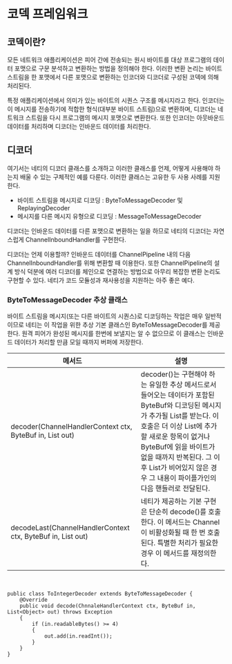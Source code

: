 # 코덱 프레임워크

## 코덱이란?

모든 네트워크 애플리케이션은 피어 간에 전송되는 원시 바이트를 대상 프로그램의 데이터 포맷으로 구문 분석하고 변환하는 방법을 정의해야 한다. 이러한 변환 논리는 바이트 스트림을 한 포맷에서 다른 포맷으로 변환하는 인코더와 디코더로 구성된 코덱에 의해 처리된다. 

특정 애플리케이션에서 의미가 있는 바이트의 시퀀스 구조를 메시지라고 한다. 인코더는 이 메시지를 전송하기에 적합한 형식(대부분 바이트 스트림)으로 변환하며, 디코더는 네트워크 스트림을 다시 프로그램의 메시지 포맷으로 변환한다. 또한 인코더는 아웃바운드 데이터를 처리하며 디코더는 인바운드 데이터를 처리한다.

## 디코더

여기서는 네티의 디코더 클래스를 소개하고 이러한 클래스를 언제, 어떻게 사용해야 하는지 배울 수 있는 구체적인 예를 다룬다. 이러한 클래스는 고유한 두 사용 사례를 지원한다.
- 바이트 스트림을 메시지로 디코딩 : ByteToMessageDecoder 및 ReplayingDecoder
- 메시지를 다른 메시지 유형으로 디코딩 : MessageToMessageDecoder

디코더는 인바운드 데이터를 다른 포맷으로 변환하는 일을 하므로 네티의 디코더는 자연스럽게 ChannelInboundHandler를 구현한다.

디코더는 언제 이용할까? 인바운드 데이터를 ChannelPipeline 내의 다음 ChannelInboundHandler를 위해 변환할 때 이용한다. 또한 ChannelPipeline의 설계 방식 덕분에 여러 디코더를 체인으로 연결하는 방법으로 아무리 복잡한 변환 논리도 구현할 수 있다. 네티가 코드 모듈성과 재사용성을 지원하는 아주 좋은 예다.

### ByteToMessageDecoder 추상 클래스
바이트 스트림을 메시지(또는 다른 바이트의 시퀀스)로 디코딩하는 작업은 매우 일반적이므로 네티는 이 작업을 위한 추상 기본 클래스인 ByteToMessageDecoder를 제공한다. 원격 피어가 완성된 메시지를 한번에 보낼지는 알 수 없으므로 이 클래스는 인바운드 데이터가 처리할 만큼 모일 때까지 버퍼에 저장한다.

|메서드|설명|
|---|---|
|decoder(ChannelHandlerContext ctx, ByteBuf in, List<Object> out)|decoder()는 구현해야 하는 유일한 추상 메서드로서 들어오는 데이터가 포함된 ByteBuf와 디코딩된 메시지가 추가될 List를 받는다. 이 호출은 더 이상 List에 추가할 새로운 항목이 없거나 ByteBuf에 읽을 바이트가 없을 때까지 반복된다. 그 이후 List가 비어있지 않은 경우 그 내용이 파이플가인의 다음 핸들러로 전달된다.
|decodeLast(ChannelHandlerContext ctx, ByteBuf in, List<Object> out)|네티가 제공하는 기본 구현은 단순히 decode()를 호출한다. 이 메서드는 Channel이 비활성화될 때 한 번 호출된다. 특별한 처리가 필요한 경우 이 메서드를 재정의한다.|
</br>

``` 
public class ToIntegerDecoder extends ByteToMessageDecoder {
    @Override
    public void decode(ChnnaleHandlerContext ctx, ByteBuf in, List<Object> out) throws Exception
    {
        if (in.readableBytes() >= 4) 
        {
            out.add(in.readInt());
        }
    }
}
```
